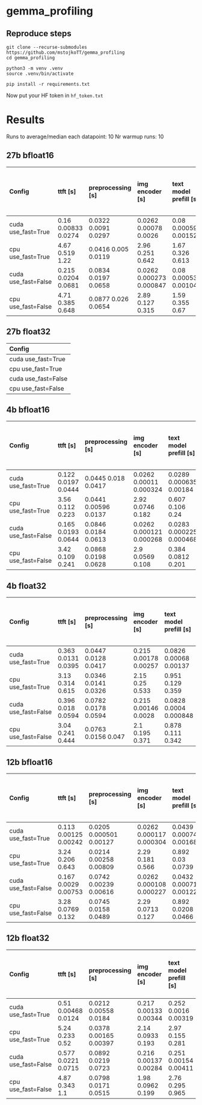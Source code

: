 # gemma_profiling

## Reproduce steps

```
git clone --recurse-submodules https://github.com/mstojkoTT/gemma_profiling
cd gemma_profiling

python3 -m venv .venv
source .venv/bin/activate

pip install -r requirements.txt
```

Now put your HF token in `hf_token.txt`

# Results


Runs to average/median each datapoint: 10
Nr warmup runs: 10
## 27b bfloat16
| Config              | ttft [s]            | preprocessing [s]    | img encoder [s]          | text model prefill [s]   | preproc./ttft [%]   | img. enc. tower time [s]   | img. enc. multi-modal projector time [s]   | preproc. / preproc. with overhead [s]   |
|:--------------------|:--------------------|:---------------------|:-------------------------|:-------------------------|:--------------------|:---------------------------|:-------------------------------------------|:----------------------------------------|
| cuda use_fast=True  | 0.16 0.00833 0.0274 | 0.0322 0.0091 0.0297 | 0.0262 0.00078 0.0026    | 0.08 0.000595 0.00152    | 20.2 5.56 18.3      | 0.026 0.000801 0.00267     | 0.000269 2.1e-05 6.7e-05                   | 95.2 8.63 28.6                          |
| cpu use_fast=True   | 4.67 0.519 1.22     | 0.0416 0.005 0.0119  | 2.96 0.251 0.642         | 1.67 0.326 0.613         | 0.868 0.0842 0.157  | 2.95 0.249 0.635           | 0.00921 0.00222 0.00734                    | 96.2 0.784 1.62                         |
| cuda use_fast=False | 0.215 0.0204 0.0681 | 0.0834 0.0197 0.0658 | 0.0262 0.000273 0.000847 | 0.08 0.000535 0.00104    | 38.7 8.02 26.8      | 0.0259 0.000284 0.000891   | 0.000266 1.21e-05 3.77e-05                 | 97.4 2.37 7.89                          |
| cpu use_fast=False  | 4.71 0.385 0.648    | 0.0877 0.026 0.0654  | 2.89 0.127 0.315         | 1.59 0.355 0.67          | 1.79 0.539 1.31     | 2.88 0.127 0.315           | 0.00917 0.000203 0.00044                   | 97.5 2.38 6.34                          |

## 27b float32
| Config              |
|:--------------------|
| cuda use_fast=True  |
| cpu use_fast=True   |
| cuda use_fast=False |
| cpu use_fast=False  |

## 4b bfloat16
| Config              | ttft [s]            | preprocessing [s]     | img encoder [s]          | text model prefill [s]   | preproc./ttft [%]   | img. enc. tower time [s]   | img. enc. multi-modal projector time [s]   | preproc. / preproc. with overhead [s]   |
|:--------------------|:--------------------|:----------------------|:-------------------------|:-------------------------|:--------------------|:---------------------------|:-------------------------------------------|:----------------------------------------|
| cuda use_fast=True  | 0.122 0.0197 0.0444 | 0.0445 0.018 0.0417   | 0.0262 0.00011 0.000324  | 0.0289 0.000635 0.00184  | 36.6 13.4 32.9      | 0.0259 0.000125 0.000356   | 0.000274 3.1e-05 6.9e-05                   | 96.6 11 27.5                            |
| cpu use_fast=True   | 3.56 0.112 0.223    | 0.0441 0.00596 0.0137 | 2.92 0.0746 0.182        | 0.607 0.106 0.24         | 1.27 0.16 0.4       | 2.91 0.0746 0.182          | 0.0107 0.0012 0.00313                      | 96.1 1.7 4.38                           |
| cuda use_fast=False | 0.165 0.0193 0.0644 | 0.0846 0.0184 0.0613  | 0.0262 0.000121 0.000268 | 0.0283 0.000225 0.000468 | 51.4 8.45 28.2      | 0.0259 0.000118 0.000256   | 0.000269 1.49e-05 4.73e-05                 | 97.5 1.71 5.7                           |
| cpu use_fast=False  | 3.42 0.109 0.241    | 0.0868 0.0198 0.0628  | 2.9 0.0569 0.108         | 0.384 0.0812 0.201       | 2.53 0.571 1.8      | 2.89 0.0572 0.109          | 0.0105 0.000764 0.0014                     | 97.3 1.82 6.07                          |

## 4b float32
| Config              | ttft [s]            | preprocessing [s]    | img encoder [s]       | text model prefill [s]   | preproc./ttft [%]   | img. enc. tower time [s]   | img. enc. multi-modal projector time [s]   | preproc. / preproc. with overhead [s]   |
|:--------------------|:--------------------|:---------------------|:----------------------|:-------------------------|:--------------------|:---------------------------|:-------------------------------------------|:----------------------------------------|
| cuda use_fast=True  | 0.363 0.0131 0.0395 | 0.0447 0.0128 0.0417 | 0.215 0.00178 0.00257 | 0.0826 0.00068 0.00137   | 12.3 3.47 11.4      | 0.215 0.00179 0.0026       | 0.000358 3.73e-05 8.64e-05                 | 96.1 8.38 27.8                          |
| cpu use_fast=True   | 3.13 0.314 0.615    | 0.0346 0.0141 0.0326 | 2.15 0.25 0.533       | 0.951 0.129 0.359        | 1.09 0.442 1.02     | 2.13 0.25 0.55             | 0.00293 0.0101 0.0339                      | 94.1 18.1 45.1                          |
| cuda use_fast=False | 0.396 0.018 0.0594  | 0.0782 0.0178 0.0594 | 0.215 0.00146 0.0028  | 0.0828 0.0004 0.000848   | 19.7 4.24 14.1      | 0.215 0.00147 0.0028       | 0.000362 3.24e-05 9.02e-05                 | 97.2 2.17 7.25                          |
| cpu use_fast=False  | 3.04 0.241 0.444    | 0.0763 0.0156 0.047  | 2.1 0.195 0.371       | 0.878 0.111 0.342        | 2.55 0.534 1.58     | 2.09 0.193 0.364           | 0.00313 0.0104 0.0345                      | 97.1 1.74 5.77                          |

## 12b bfloat16
| Config              | ttft [s]              | preprocessing [s]       | img encoder [s]          | text model prefill [s]   | preproc./ttft [%]   | img. enc. tower time [s]   | img. enc. multi-modal projector time [s]   | preproc. / preproc. with overhead [s]   |
|:--------------------|:----------------------|:------------------------|:-------------------------|:-------------------------|:--------------------|:---------------------------|:-------------------------------------------|:----------------------------------------|
| cuda use_fast=True  | 0.113 0.00125 0.00242 | 0.0205 0.000501 0.00127 | 0.0262 0.000117 0.000304 | 0.0439 0.000745 0.00168  | 18.2 0.289 0.771    | 0.0259 0.000116 0.0003     | 0.000273 3.44e-06 6.33e-06                 | 92.1 0.56 1.12                          |
| cpu use_fast=True   | 3.24 0.206 0.643      | 0.0214 0.00258 0.00809  | 2.29 0.181 0.566         | 0.892 0.03 0.0739        | 0.659 0.0791 0.194  | 2.29 0.181 0.566           | 0.00224 0.000162 0.00031                   | 91.3 1.65 5                             |
| cuda use_fast=False | 0.167 0.0029 0.00753  | 0.0742 0.00239 0.00616  | 0.0262 0.000108 0.000227 | 0.0432 0.000718 0.00122  | 44.7 0.672 1.63     | 0.0259 0.000109 0.000236   | 0.000269 4.98e-06 9.55e-06                 | 97.1 0.0723 0.183                       |
| cpu use_fast=False  | 3.28 0.0769 0.132     | 0.0745 0.0158 0.0489    | 2.29 0.0713 0.127        | 0.892 0.0208 0.0466      | 2.29 0.463 1.48     | 2.28 0.0712 0.127          | 0.00212 0.000115 0.000208                  | 96.9 1.86 6.18                          |

## 12b float32
| Config              | ttft [s]            | preprocessing [s]      | img encoder [s]       | text model prefill [s]   | preproc./ttft [%]   | img. enc. tower time [s]   | img. enc. multi-modal projector time [s]   | preproc. / preproc. with overhead [s]   |
|:--------------------|:--------------------|:-----------------------|:----------------------|:-------------------------|:--------------------|:---------------------------|:-------------------------------------------|:----------------------------------------|
| cuda use_fast=True  | 0.51 0.00468 0.0124 | 0.0212 0.00558 0.0184  | 0.217 0.00133 0.00344 | 0.252 0.0016 0.00319     | 4.15 1.09 3.58      | 0.217 0.00134 0.00353      | 0.00037 4.43e-05 0.000108                  | 91.2 6.36 20.9                          |
| cpu use_fast=True   | 5.24 0.233 0.52     | 0.0378 0.00165 0.00397 | 2.14 0.0933 0.193     | 2.97 0.155 0.281         | 0.728 0.0345 0.0826 | 2.14 0.0933 0.193          | 0.00318 0.000186 0.000538                  | 94.2 0.509 1                            |
| cuda use_fast=False | 0.577 0.0221 0.0715 | 0.0892 0.0219 0.0723   | 0.216 0.00137 0.00284 | 0.251 0.00154 0.00411    | 15.4 3.65 12.1      | 0.215 0.00138 0.00296      | 0.000378 3.71e-05 9.21e-05                 | 97.3 2.44 8.13                          |
| cpu use_fast=False  | 4.87 0.343 1.1      | 0.0798 0.0171 0.0515   | 1.98 0.0962 0.199     | 2.76 0.295 0.965         | 1.64 0.367 1.08     | 1.98 0.0962 0.199          | 0.0031 0.000155 0.000317                   | 97.1 1.69 5.58                          |


